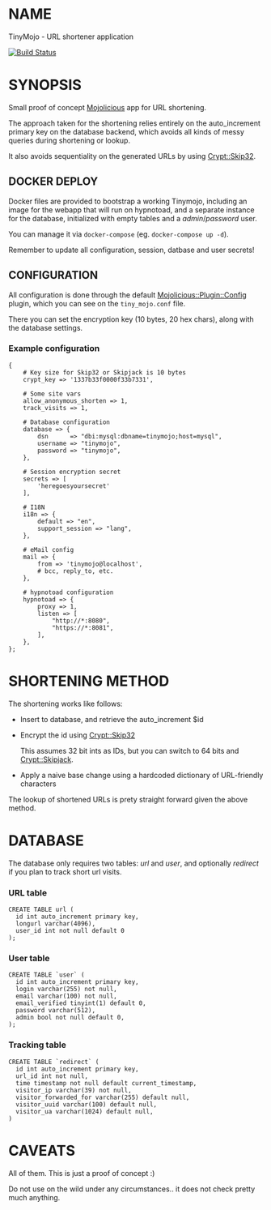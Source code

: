# NAME

TinyMojo - URL shortener application

[![Build Status](https://travis-ci.org/qrovira/TinyMojo.svg?branch=master)](https://travis-ci.org/qrovira/TinyMojo)

# SYNOPSIS

Small proof of concept [Mojolicious](https://metacpan.org/pod/Mojolicious) app for URL shortening.

The approach taken for the shortening relies entirely on the auto\_increment
primary key on the database backend, which avoids all kinds of messy queries
during shortening or lookup.

It also avoids sequentiality on the generated URLs by using [Crypt::Skip32](https://metacpan.org/pod/Crypt::Skip32).

## DOCKER DEPLOY

Docker files are provided to bootstrap a working Tinymojo, including an image for
the webapp that will run on hypnotoad, and a separate instance for the database,
initialized with empty tables and a _admin_/_password_ user.

You can manage it via `docker-compose` (eg. `docker-compose up -d`).

Remember to update all configuration, session, datbase and user secrets!

## CONFIGURATION

All configuration is done through the default [Mojolicious::Plugin::Config](https://metacpan.org/pod/Mojolicious::Plugin::Config) plugin,
which you can see on the `tiny_mojo.conf` file.

There you can set the encryption key (10 bytes, 20 hex chars), along with the database settings.

### Example configuration

    {
        # Key size for Skip32 or Skipjack is 10 bytes
        crypt_key => '1337b33f0000f33b7331',
    
        # Some site vars
        allow_anonymous_shorten => 1,
        track_visits => 1,
    
        # Database configuration
        database => {
            dsn      => "dbi:mysql:dbname=tinymojo;host=mysql",
            username => "tinymojo",
            password => "tinymojo",
        },
    
        # Session encryption secret
        secrets => [
            'heregoesyoursecret'
        ],
    
        # I18N
        i18n => {
            default => "en",
            support_session => "lang",
        },
    
        # eMail config
        mail => {
            from => 'tinymojo@localhost',
            # bcc, reply_to, etc.
        },
    
        # hypnotoad configuration
        hypnotoad => {
            proxy => 1,
            listen => [
                "http://*:8080",
                "https://*:8081",
            ],
        },
    };

# SHORTENING METHOD

The shortening works like follows:

- Insert to database, and retrieve the auto\_increment $id
- Encrypt the id using [Crypt::Skip32](https://metacpan.org/pod/Crypt::Skip32)

    This assumes 32 bit ints as IDs, but you can switch to 64 bits and [Crypt::Skipjack](https://metacpan.org/pod/Crypt::Skipjack).

- Apply a naive base change using a hardcoded dictionary of URL-friendly characters

The lookup of shortened URLs is prety straight forward given the above method.

# DATABASE

The database only requires two tables: _url_ and _user_, and optionally _redirect_ if
you plan to track short url visits.

### URL table

    CREATE TABLE url (
      id int auto_increment primary key,
      longurl varchar(4096),
      user_id int not null default 0
    );

### User table

    CREATE TABLE `user` (
      id int auto_increment primary key,
      login varchar(255) not null,
      email varchar(100) not null,
      email_verified tinyint(1) default 0,
      password varchar(512),
      admin bool not null default 0,
    );

### Tracking table

    CREATE TABLE `redirect` (
      id int auto_increment primary key,
      url_id int not null,
      time timestamp not null default current_timestamp,
      visitor_ip varchar(39) not null,
      visitor_forwarded_for varchar(255) default null,
      visitor_uuid varchar(100) default null,
      visitor_ua varchar(1024) default null,
    )

# CAVEATS

All of them. This is just a proof of concept :)

Do not use on the wild under any circumstances.. it does not check pretty much anything.

